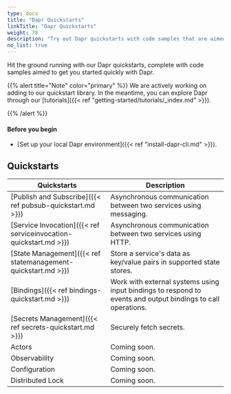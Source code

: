 ```yaml
---
type: docs
title: "Dapr Quickstarts"
linkTitle: "Dapr Quickstarts"
weight: 70
description: "Try out Dapr quickstarts with code samples that are aimed to get you started quickly with Dapr"
no_list: true
---
```


Hit the ground running with our Dapr quickstarts, complete with code samples aimed to get you started quickly with Dapr.

{{% alert title="Note" color="primary" %}}
 We are actively working on adding to our quickstart library. In the meantime, you can explore Dapr through our [tutorials]({{< ref "getting-started/tutorials/_index.md" >}}).

{{% /alert %}}

#### Before you begin

- [Set up your local Dapr environment]({{< ref "install-dapr-cli.md" >}}).

## Quickstarts

| Quickstarts | Description |
| ----------- | ----------- |
| [Publish and Subscribe]({{< ref pubsub-quickstart.md >}}) |  Asynchronous communication between two services using messaging. |
| [Service Invocation]({{< ref serviceinvocation-quickstart.md >}}) | Asynchronous communication between two services using HTTP. |
| [State Management]({{< ref statemanagement-quickstart.md >}}) | Store a service's data as key/value pairs in supported state stores. |
| [Bindings]({{< ref bindings-quickstart.md >}}) | Work with external systems using input bindings to respond to events and output bindings to call operations. |
| [Secrets Management]({{< ref secrets-quickstart.md >}}) | Securely fetch secrets. |
| Actors             | Coming soon. |
| Observability      | Coming soon. |
| Configuration      | Coming soon. |
| Distributed Lock     | Coming soon. |
